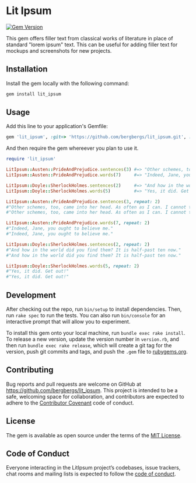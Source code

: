 # Lit Ipsum
[![Gem Version](https://badge.fury.io/rb/lit_ipsum.svg)](https://badge.fury.io/rb/lit_ipsum)

This gem offers filler text from classical works of literature in place of standard "lorem ipsum" text. This can be useful for adding filler text for mockups and screenshots for new projects.

## Installation

Install the gem locally with the following command:

```bash
gem install lit_ipsum
```

## Usage

Add this line to your application's Gemfile:

```ruby
gem 'lit_ipsum', :git=> 'https://github.com/bergbergs/lit_ipsum.git', :branch => 'master'
```

And then require the gem whereever you plan to use it.

```ruby
require 'lit_ipsum'

LitIpsum::Austen::PrideAndPrejudice.sentences(3) #=> "Other schemes, too, came into her head. As often as I can. I cannot think so very ill of Wickham."
LitIpsum::Austen::PrideAndPrejudice.words(7)     #=> "Indeed, Jane, you ought to believe me."

LitIpsum::Doyle::SherlockHolmes.sentences(2)     #=> "And how in the world did you find them? It is half-past ten now."
LitIpsum::Doyle::SherlockHolmes.words(5)         #=> "Yes, it did. Get out!"

LitIpsum::Austen::PrideAndPrejudice.sentences(3, repeat: 2) 
#"Other schemes, too, came into her head. As often as I can. I cannot think so very ill of Wickham."
#"Other schemes, too, came into her head. As often as I can. I cannot think so very ill of Wickham."

LitIpsum::Austen::PrideAndPrejudice.words(7, repeat: 2)
#"Indeed, Jane, you ought to believe me."
#"Indeed, Jane, you ought to believe me."

LitIpsum::Doyle::SherlockHolmes.sentences(2, repeat: 2)
#"And how in the world did you find them? It is half-past ten now."
#"And how in the world did you find them? It is half-past ten now."

LitIpsum::Doyle::SherlockHolmes.words(5, repeat: 2)
#"Yes, it did. Get out!"
#"Yes, it did. Get out!"
```


## Development

After checking out the repo, run `bin/setup` to install dependencies. Then, run `rake spec` to run the tests. You can also run `bin/console` for an interactive prompt that will allow you to experiment.

To install this gem onto your local machine, run `bundle exec rake install`. To release a new version, update the version number in `version.rb`, and then run `bundle exec rake release`, which will create a git tag for the version, push git commits and tags, and push the `.gem` file to [rubygems.org](https://rubygems.org).

## Contributing

Bug reports and pull requests are welcome on GitHub at https://github.com/bergbergs/lit_ipsum. This project is intended to be a safe, welcoming space for collaboration, and contributors are expected to adhere to the [Contributor Covenant](http://contributor-covenant.org) code of conduct.

## License

The gem is available as open source under the terms of the [MIT License](https://opensource.org/licenses/MIT).

## Code of Conduct

Everyone interacting in the LitIpsum project’s codebases, issue trackers, chat rooms and mailing lists is expected to follow the [code of conduct](https://github.com/bergbergs/lit_ipsum/blob/master/CODE_OF_CONDUCT.md).
